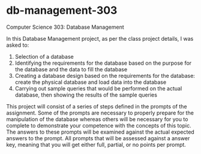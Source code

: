 # db-management-303
Computer Science 303: Database Management

In this Database Management project, as per the class project details, I was asked to:

1. Selection of a database
2. Identifying the requirements for the database based on the purpose for the database and the data to fill the database
3. Creating a database design based on the requirements for the database: create the physical database and load data into the database
4. Carrying out sample queries that would be performed on the actual database, then showing the results of the sample queries

This project will consist of a series of steps defined in the prompts of the assignment. Some of the prompts are necessary to properly prepare for the manipulation of the database whereas others will be necessary for you to complete to demonstrate your competence with the concepts of this topic. The answers to these prompts will be examined against the actual expected answers to the prompt. All prompts that will be assessed against a answer key, meaning that you will get either full, partial, or no points per prompt.
